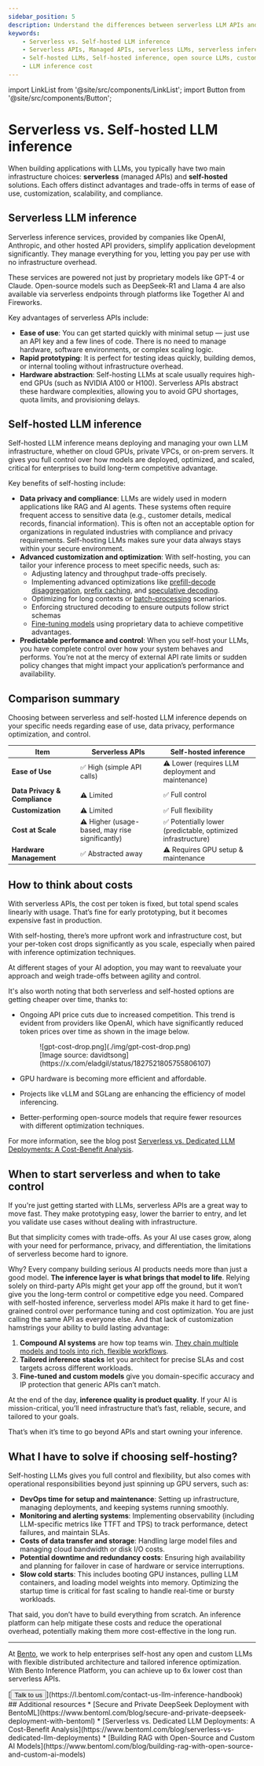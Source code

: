 ```yaml
---
sidebar_position: 5
description: Understand the differences between serverless LLM APIs and self-hosted LLM deployments.
keywords:
    - Serverless vs. Self-hosted LLM inference
    - Serverless APIs, Managed APIs, serverless LLMs, serverless inference
    - Self-hosted LLMs, Self-hosted inference, open source LLMs, custom LLMs
    - LLM inference cost
---
```


import LinkList from '@site/src/components/LinkList';
import Button from '@site/src/components/Button';

# Serverless vs. Self-hosted LLM inference

When building applications with LLMs, you typically have two main infrastructure choices: **serverless** (managed APIs) and **self-hosted** solutions. Each offers distinct advantages and trade-offs in terms of ease of use, customization, scalability, and compliance.

## Serverless LLM inference

Serverless inference services, provided by companies like OpenAI, Anthropic, and other hosted API providers, simplify application development significantly. They manage everything for you, letting you pay per use with no infrastructure overhead.

These services are powered not just by proprietary models like GPT-4 or Claude. Open-source models such as DeepSeek-R1 and Llama 4 are also available via serverless endpoints through platforms like Together AI and Fireworks.

Key advantages of serverless APIs include:

- **Ease of use**: You can get started quickly with minimal setup — just use an API key and a few lines of code. There is no need to manage hardware, software environments, or complex scaling logic.
- **Rapid prototyping**: It is perfect for testing ideas quickly, building demos, or internal tooling without infrastructure overhead.
- **Hardware abstraction**: Self-hosting LLMs at scale usually requires high-end GPUs (such as NVIDIA A100 or H100). Serverless APIs abstract these hardware complexities, allowing you to avoid GPU shortages, quota limits, and provisioning delays.

## Self-hosted LLM inference

Self-hosted LLM inference means deploying and managing your own LLM infrastructure, whether on cloud GPUs, private VPCs, or on-prem servers. It gives you full control over how models are deployed, optimized, and scaled, critical for enterprises to build long-term competitive advantage.

Key benefits of self-hosting include:

- **Data privacy and compliance**: LLMs are widely used in modern applications like RAG and AI agents. These systems often require frequent access to sensitive data (e.g., customer details, medical records, financial information). This is often not an acceptable option for organizations in regulated industries with compliance and privacy requirements. Self-hosting LLMs makes sure your data always stays within your secure environment.
- **Advanced customization and optimization**: With self-hosting, you can tailor your inference process to meet specific needs, such as:
    - Adjusting latency and throughput trade-offs precisely.
    - Implementing advanced optimizations like [prefill-decode disaggregation](../inference-optimization/prefill-decode-disaggregation), [prefix caching](../inference-optimization/prefix-caching), and [speculative decoding](../inference-optimization/speculative-decoding).
    - Optimizing for long contexts or [batch-processing](../inference-optimization/static-dynamic-continuous-batching) scenarios.
    - Enforcing structured decoding to ensure outputs follow strict schemas
    - [Fine-tuning models](../getting-started/llm-fine-tuning) using proprietary data to achieve competitive advantages.
- **Predictable performance and control**: When you self-host your LLMs, you have complete control over how your system behaves and performs. You’re not at the mercy of external API rate limits or sudden policy changes that might impact your application’s performance and availability.

## Comparison summary

Choosing between serverless and self-hosted LLM inference depends on your specific needs regarding ease of use, data privacy, performance optimization, and control.

| Item | Serverless APIs | Self-hosted inference |
| --- | --- | --- |
| **Ease of Use** | ✅ High (simple API calls) | ⚠️ Lower (requires LLM deployment and maintenance) |
| **Data Privacy & Compliance** | ⚠️ Limited | ✅ Full control |
| **Customization** | ⚠️ Limited | ✅ Full flexibility |
| **Cost at Scale** | ⚠️ Higher (usage-based, may rise significantly) | ✅ Potentially lower (predictable, optimized infrastructure) |
| **Hardware Management** | ✅ Abstracted away | ⚠️ Requires GPU setup & maintenance |

## How to think about costs

With serverless APIs, the cost per token is fixed, but total spend scales linearly with usage. That’s fine for early prototyping, but it becomes expensive fast in production.

With self-hosting, there’s more upfront work and infrastructure cost, but your per-token cost drops significantly as you scale, especially when paired with inference optimization techniques.

At different stages of your AI adoption, you may want to reevaluate your approach and weigh trade-offs between agility and control.

It's also worth noting that both serverless and self-hosted options are getting cheaper over time, thanks to:

- Ongoing API price cuts due to increased competition. This trend is evident from providers like OpenAI, which have significantly reduced token prices over time as shown in the image below.

  <figure>
    ![gpt-cost-drop.png](./img/gpt-cost-drop.png)
    <figcaption>[Image source: davidtsong](https://x.com/eladgil/status/1827521805755806107)</figcaption>
  </figure>
    
- GPU hardware is becoming more efficient and affordable.
- Projects like vLLM and SGLang are enhancing the efficiency of model inferencing.
- Better-performing open-source models that require fewer resources with different optimization techniques.

For more information, see the blog post [Serverless vs. Dedicated LLM Deployments: A Cost-Benefit Analysis](https://www.bentoml.com/blog/serverless-vs-dedicated-llm-deployments?_gl=1*1tk0ptt*_gcl_au*MTkzNzg1NDgwMy4xNzQ1MzMwNTc4).

## When to start serverless and when to take control

If you're just getting started with LLMs, serverless APIs are a great way to move fast. They make prototyping easy, lower the barrier to entry, and let you validate use cases without dealing with infrastructure.

But that simplicity comes with trade-offs. As your AI use cases grow, along with your need for performance, privacy, and differentiation, the limitations of serverless become hard to ignore.

Why? Every company building serious AI products needs more than just a good model. **The inference layer is what brings that model to life**. Relying solely on third-party APIs might get your app off the ground, but it won’t give you the long-term control or competitive edge you need. Compared with self-hosted inference, serverless model APIs make it hard to get fine-grained control over performance tuning and cost optimization. You are just calling the same API as everyone else. And that lack of customization hamstrings your ability to build lasting advantage:

1. **Compound AI systems** are how top teams win. [They chain multiple models and tools into rich, flexible workflows](https://www.bentoml.com/blog/a-guide-to-compound-ai-systems).
2. **Tailored inference stacks** let you architect for precise SLAs and cost targets across different workloads.
3. **Fine-tuned and custom models** give you domain-specific accuracy and IP protection that generic APIs can’t match.

At the end of the day, **inference quality is product quality**. If your AI is mission-critical, you’ll need infrastructure that’s fast, reliable, secure, and tailored to your goals.

That’s when it’s time to go beyond APIs and start owning your inference.

## What I have to solve if choosing self-hosting?

Self-hosting LLMs gives you full control and flexibility, but also comes with operational responsibilities beyond just spinning up GPU servers, such as:

- **DevOps time for setup and maintenance**: Setting up infrastructure, managing deployments, and keeping systems running smoothly.
- **Monitoring and alerting systems**: Implementing observability (including LLM-specific metrics like TTFT and TPS) to track performance, detect failures, and maintain SLAs.
- **Costs of data transfer and storage**: Handling large model files and managing cloud bandwidth or disk I/O costs.
- **Potential downtime and redundancy costs**: Ensuring high availability and planning for failover in case of hardware or service interruptions.
- **Slow cold starts**: This includes booting GPU instances, pulling LLM containers, and loading model weights into memory. Optimizing the startup time is critical for fast scaling to handle real-time or bursty workloads.

That said, you don’t have to build everything from scratch. An inference platform can help mitigate these costs and reduce the operational overhead, potentially making them more cost-effective in the long run.

---

At [Bento](https://www.bentoml.com/), we work to help enterprises self-host any open and custom LLMs with flexible distributed architecture and tailored inference optimization. With Bento Inference Platform, you can achieve up to 6x lower cost than serverless APIs.

<div style={{ margin: '3rem 0' }}>
[<Button>Talk to us</Button>](https://l.bentoml.com/contact-us-llm-inference-handbook)
</div>

<LinkList>
  ## Additional resources
  * [Secure and Private DeepSeek Deployment with BentoML](https://www.bentoml.com/blog/secure-and-private-deepseek-deployment-with-bentoml)
  * [Serverless vs. Dedicated LLM Deployments: A Cost-Benefit Analysis](https://www.bentoml.com/blog/serverless-vs-dedicated-llm-deployments)
  * [Building RAG with Open-Source and Custom AI Models](https://www.bentoml.com/blog/building-rag-with-open-source-and-custom-ai-models)
</LinkList>